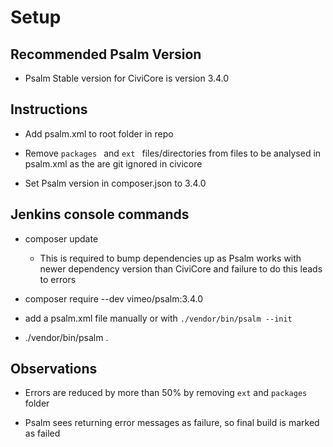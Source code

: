 # Setup 

## Recommended  Psalm Version
-  Psalm Stable version for CiviCore is version 3.4.0

## Instructions
- Add psalm.xml to root folder in repo
- Remove `packages ` and `ext ` files/directories from files to be analysed in psalm.xml as the are git ignored in civicore 

-  Set Psalm version in composer.json to 3.4.0

## Jenkins console commands 

- composer update
    
  - This is required to bump dependencies up as Psalm works with newer dependency version than CiviCore and failure to do this leads to errors

- composer require --dev vimeo/psalm:3.4.0

- add a psalm.xml file manually or with `./vendor/bin/psalm --init`

- ./vendor/bin/psalm .

## Observations

- Errors are reduced by more than 50% by removing `ext` and `packages` folder

- Psalm sees returning error messages as failure, so final build is marked as failed
